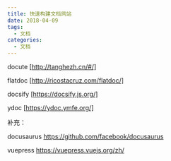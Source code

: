 ```yaml
---
title: 快速构建文档网站
date: 2018-04-09
tags:
  - 文档
categories:
  - 文档
---
```



docute [http://tanghezh.cn/#/]

flatdoc [http://ricostacruz.com/flatdoc/]

docsify [https://docsify.js.org/]

ydoc [https://ydoc.ymfe.org/]

补充：

docusaurus https://github.com/facebook/docusaurus

vuepress https://vuepress.vuejs.org/zh/

